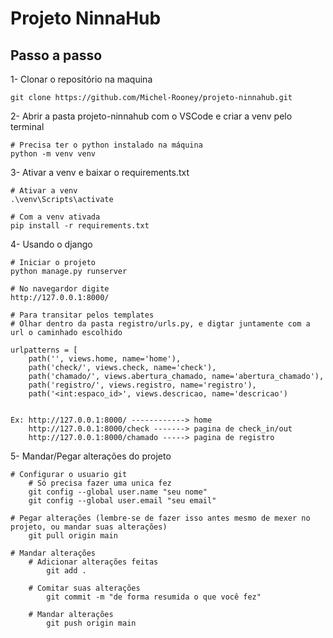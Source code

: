 # Projeto NinnaHub

## Passo a passo

1- Clonar o repositório na maquina
```
git clone https://github.com/Michel-Rooney/projeto-ninnahub.git
```

2- Abrir a pasta projeto-ninnahub com o VSCode e criar a venv pelo terminal
```
# Precisa ter o python instalado na máquina
python -m venv venv
```

3- Ativar a venv e baixar o requirements.txt
```
# Ativar a venv
.\venv\Scripts\activate

# Com a venv ativada
pip install -r requirements.txt
```

4- Usando o django
```
# Iniciar o projeto
python manage.py runserver

# No navegardor digite
http://127.0.0.1:8000/

# Para transitar pelos templates 
# Olhar dentro da pasta registro/urls.py, e digtar juntamente com a url o caminhado escolhido

urlpatterns = [
    path('', views.home, name='home'),
    path('check/', views.check, name='check'),
    path('chamado/', views.abertura_chamado, name='abertura_chamado'),
    path('registro/', views.registro, name='registro'),
    path('<int:espaco_id>', views.descricao, name='descricao')


Ex: http://127.0.0.1:8000/ ------------> home
    http://127.0.0.1:8000/check -------> pagina de check_in/out
    http://127.0.0.1:8000/chamado -----> pagina de registro

```

5- Mandar/Pegar alterações do projeto
```
# Configurar o usuario git
    # Só precisa fazer uma unica fez
    git config --global user.name "seu nome"
    git config --global user.email "seu email"

# Pegar alterações (lembre-se de fazer isso antes mesmo de mexer no projeto, ou mandar suas alterações)
    git pull origin main

# Mandar alterações
    # Adicionar alterações feitas
        git add .

    # Comitar suas alterações
        git commit -m "de forma resumida o que você fez"

    # Mandar alterações
        git push origin main

```
